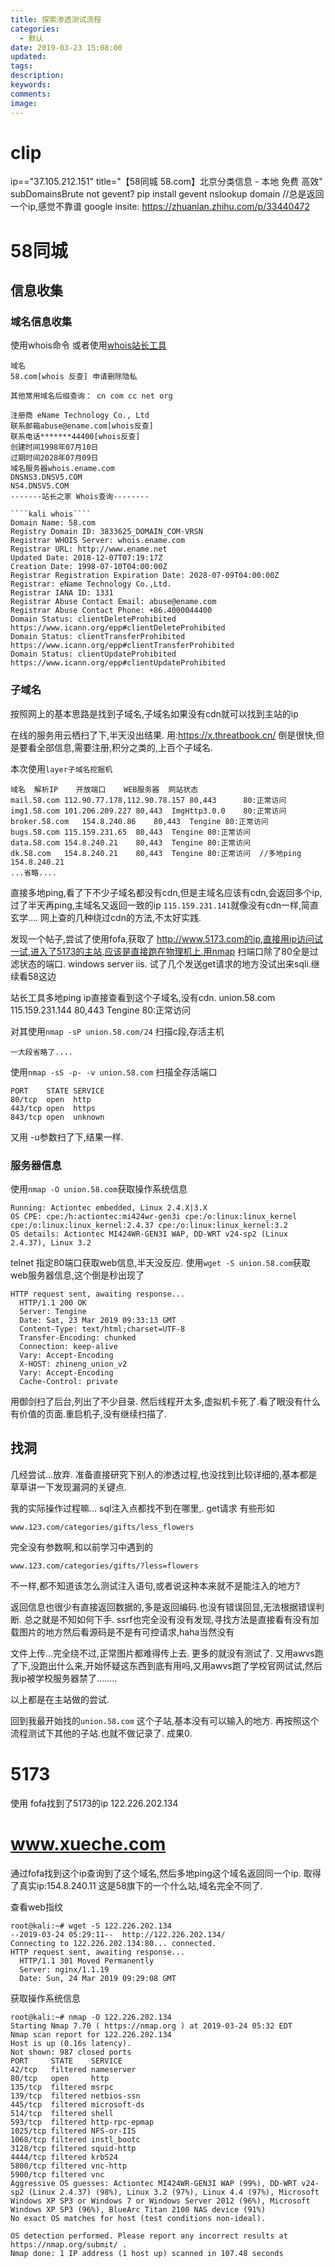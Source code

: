 ```yaml
---
title: 探索渗透测试流程
categories:
  - 默认
date: 2019-03-23 15:08:00
updated:
tags:
description:
keywords:
comments:
image:
---
```


<!--more-->


# clip
ip=="37.105.212.151"
title="【58同城 58.com】北京分类信息 - 本地 免费 高效"
subDomainsBrute  not gevent?
 pip install gevent
nslookup domain //总是返回一个ip,感觉不靠谱
google insite:
 https://zhuanlan.zhihu.com/p/33440472 

# 58同城
## 信息收集
### 域名信息收集
使用whois命令
或者使用[whois站长工具](http://whois.chinaz.com/)

```
域名
58.com[whois 反查] 申请删除隐私

其他常用域名后缀查询： cn com cc net org

注册商 eName Technology Co., Ltd
联系邮箱abuse@ename.com[whois反查]
联系电话*******44400[whois反查]
创建时间1998年07月10日
过期时间2028年07月09日
域名服务器whois.ename.com
DNSNS3.DNSV5.COM
NS4.DNSV5.COM
-------站长之家 Whois查询--------

````kali whois````
Domain Name: 58.com
Registry Domain ID: 3833625_DOMAIN_COM-VRSN
Registrar WHOIS Server: whois.ename.com
Registrar URL: http://www.ename.net
Updated Date: 2018-12-07T07:19:17Z
Creation Date: 1998-07-10T04:00:00Z
Registrar Registration Expiration Date: 2028-07-09T04:00:00Z
Registrar: eName Technology Co.,Ltd.
Registrar IANA ID: 1331
Registrar Abuse Contact Email: abuse@ename.com
Registrar Abuse Contact Phone: +86.4000044400
Domain Status: clientDeleteProhibited https://www.icann.org/epp#clientDeleteProhibited
Domain Status: clientTransferProhibited https://www.icann.org/epp#clientTransferProhibited
Domain Status: clientUpdateProhibited https://www.icann.org/epp#clientUpdateProhibited

```



### 子域名
按照网上的基本思路是找到子域名,子域名如果没有cdn就可以找到主站的ip

在线的服务用云栖扫了下,半天没出结果.
用:https://x.threatbook.cn/ 倒是很快,但是要看全部信息,需要注册,积分之类的,上百个子域名.

本次使用`layer子域名挖掘机`



```
域名	解析IP	开放端口	WEB服务器	网站状态
mail.58.com	112.90.77.178,112.90.78.157	80,443		80:正常访问
img1.58.com	101.206.209.227	80,443	ImgHttp3.0.0	80:正常访问
broker.58.com	154.8.240.86	80,443	Tengine	80:正常访问
bugs.58.com	115.159.231.65	80,443	Tengine	80:正常访问
data.58.com	154.8.240.21	80,443	Tengine	80:正常访问
dk.58.com	154.8.240.21	80,443	Tengine	80:正常访问  //多地ping 154.8.240.21
...省略....
```



直接多地ping,看了下不少子域名都没有cdn,但是主域名应该有cdn,会返回多个ip,过了半天再ping,主域名又返回一致的ip `115.159.231.141`就像没有cdn一样,简直玄学....
网上查的几种绕过cdn的方法,不太好实践.

发现一个帖子,尝试了使用fofa,获取了 http://www.5173.com的ip,直接用ip访问试一试,进入了5173的主站,应该是直接跑在物理机上.用nmap 扫端口除了80全是过滤状态的端口.
windows server iis. 试了几个发送get请求的地方没试出来sqli.继续看58这边

站长工具多地ping ip直接查看到这个子域名,没有cdn.
union.58.com	115.159.231.144	80,443	Tengine	80:正常访问

对其使用`nmap -sP union.58.com/24`
扫描c段,存活主机

```
一大段省略了....
```


使用`nmap -sS -p- -v union.58.com`
扫描全存活端口

```
PORT    STATE SERVICE
80/tcp  open  http
443/tcp open  https
843/tcp open  unknown
```
又用 -u参数扫了下,结果一样.


### 服务器信息
使用`nmap -O union.58.com`获取操作系统信息

```
Running: Actiontec embedded, Linux 2.4.X|3.X
OS CPE: cpe:/h:actiontec:mi424wr-gen3i cpe:/o:linux:linux_kernel cpe:/o:linux:linux_kernel:2.4.37 cpe:/o:linux:linux_kernel:3.2
OS details: Actiontec MI424WR-GEN3I WAP, DD-WRT v24-sp2 (Linux 2.4.37), Linux 3.2

```

telnet 指定80端口获取web信息,半天没反应.
使用`wget -S union.58.com`获取web服务器信息,这个倒是秒出现了

```
HTTP request sent, awaiting response... 
  HTTP/1.1 200 OK
  Server: Tengine
  Date: Sat, 23 Mar 2019 09:33:13 GMT
  Content-Type: text/html;charset=UTF-8
  Transfer-Encoding: chunked
  Connection: keep-alive
  Vary: Accept-Encoding
  X-HOST: zhineng_union_v2
  Vary: Accept-Encoding
  Cache-Control: private
```


用御剑扫了后台,列出了不少目录.
然后线程开太多,虚拟机卡死了.看了眼没有什么有价值的页面.重启机子,没有继续扫描了.

## 找洞
几经尝试...放弃.
准备直接研究下别人的渗透过程,也没找到比较详细的,基本都是草草讲一下发现漏洞的关键点.

我的实际操作过程嘛...
sql注入点都找不到在哪里,.
get请求 有些形如

```
www.123.com/categories/gifts/less_flowers 
```
完全没有参数啊,和以前学习中遇到的

```
www.123.com/categories/gifts/?less=flowers
```
不一样,都不知道该怎么测试注入语句,或者说这种本来就不是能注入的地方?

返回信息也很少有直接返回数据的,多是返回编码.也没有错误回显,无法根据错误判断.
总之就是不知如何下手.
ssrf也完全没有没有发现,寻找方法是直接看有没有加载图片的地方然后看源码是不是有可控请求,haha当然没有

文件上传...完全绕不过,正常图片都难得传上去.
更多的就没有测试了.
又用awvs跑了下,没跑出什么来,开始怀疑这东西到底有用吗,又用awvs跑了学校官网试试,然后我ip被学校服务器禁了........

以上都是在主站做的尝试.

回到我最开始找的`union.58.com` 这个子站,基本没有可以输入的地方.
再按照这个流程测试下其他的子站.也就不做记录了.
成果0.

# 5173
使用 fofa找到了5173的ip
122.226.202.134


# www.xueche.com
通过fofa找到这个ip查询到了这个域名,然后多地ping这个域名返回同一个ip.
取得了真实ip:154.8.240.11
这是58旗下的一个什么站,域名完全不同了.

查看web指纹

```
root@kali:~# wget -S 122.226.202.134
--2019-03-24 05:29:11--  http://122.226.202.134/
Connecting to 122.226.202.134:80... connected.
HTTP request sent, awaiting response... 
  HTTP/1.1 301 Moved Permanently
  Server: nginx/1.1.19
  Date: Sun, 24 Mar 2019 09:29:08 GMT

```

获取操作系统信息

```
root@kali:~# nmap -O 122.226.202.134
Starting Nmap 7.70 ( https://nmap.org ) at 2019-03-24 05:32 EDT
Nmap scan report for 122.226.202.134
Host is up (0.16s latency).
Not shown: 987 closed ports
PORT     STATE    SERVICE
42/tcp   filtered nameserver
80/tcp   open     http
135/tcp  filtered msrpc
139/tcp  filtered netbios-ssn
445/tcp  filtered microsoft-ds
514/tcp  filtered shell
593/tcp  filtered http-rpc-epmap
1025/tcp filtered NFS-or-IIS
1068/tcp filtered instl_bootc
3128/tcp filtered squid-http
4444/tcp filtered krb524
5800/tcp filtered vnc-http
5900/tcp filtered vnc
Aggressive OS guesses: Actiontec MI424WR-GEN3I WAP (99%), DD-WRT v24-sp2 (Linux 2.4.37) (98%), Linux 3.2 (97%), Linux 4.4 (97%), Microsoft Windows XP SP3 or Windows 7 or Windows Server 2012 (96%), Microsoft Windows XP SP3 (96%), BlueArc Titan 2100 NAS device (91%)
No exact OS matches for host (test conditions non-ideal).

OS detection performed. Please report any incorrect results at https://nmap.org/submit/ .
Nmap done: 1 IP address (1 host up) scanned in 107.48 seconds

```



